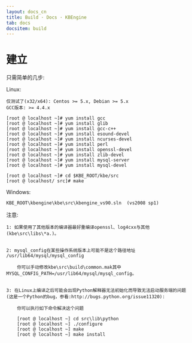 ```yaml
---
layout: docs_cn
title: Build · Docs · KBEngine
tab: docs
docsitem: build
---
```


建立
==============

只需简单的几步:

Linux:

	仅测试了(x32/x64): Centos >= 5.x, Debian >= 5.x
	GCC版本: >= 4.4.x

	[root @ localhost ~]# yum install gcc  
	[root @ localhost ~]# yum install glib  
	[root @ localhost ~]# yum install gcc-c++  
	[root @ localhost ~]# yum install esound-devel  
	[root @ localhost ~]# yum install ncurses-devel 
	[root @ localhost ~]# yum install perl 
	[root @ localhost ~]# yum install openssl-devel 
	[root @ localhost ~]# yum install zlib-devel 
	[root @ localhost ~]# yum install mysql-server
	[root @ localhost ~]# yum install mysql-devel 

	[root @ localhost ~]# cd $KBE_ROOT/kbe/src
	[root @ localhost/ src]# make

Windows:

	KBE_ROOT\kbengine\kbe\src\kbengine_vs90.sln  (vs2008 sp1)


注意: 

	1: 如果使用了其他版本的编译器最好重编译openssl、log4cxx与其他(kbe\src\libs\*a.)。


	2: mysql_config在某些操作系统版本上可能不是这个路径地址 /usr/lib64/mysql/mysql_config

		你可以手动修改kbe\src\build\common.mak其中MYSQL_CONFIG_PATH=/usr/lib64/mysql/mysql_config。


	3: 在Linux上编译之后可能会出现Python解释器无法初始化而导致无法启动服务端的问题 (这是一个Python的bug，参看:http://bugs.python.org/issue11320):
		
		你可以执行如下命令解决这个问题

		[root @ localhost ~] cd src\lib\python
		[root @ localhost ~] ./configure
		[root @ localhost ~] make
		[root @ localhost ~] make install


